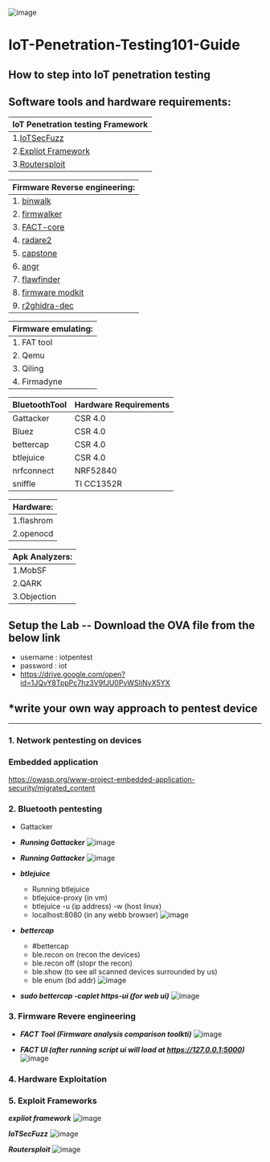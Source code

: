 ![image](https://github.com/V33RU/IoT-Penetration-Testing101-guide/blob/master/git.png)


# IoT-Penetration-Testing101-Guide

How to step into IoT penetration testing  
----------------------------------------------------------------------------------------------------------------------
 ## Software tools and hardware requirements:
 
|__IoT Penetration testing Framework__  |
| --------------------------------------|
| 1.[IoTSecFuzz](https://gitlab.com/invuls/iot-projects/iotsecfuzz)			        |
| 2.[Expliot Framework](https://gitlab.com/expliot_framework/expliot)                   |
| 3.[Routersploit](https://github.com/threat9/routersploit)			|


| __Firmware Reverse engineering:__     |
| --------------------------------------|
| 1. [binwalk](https://github.com/ReFirmLabs/binwalk)                            |
| 2. [firmwalker](https://github.com/craigz28/firmwalker)                         |
| 3. [FACT-core](https://github.com/fkie-cad/FACT_core)                          |
| 4. [radare2](https://github.com/radareorg/radare2)                            |
| 5. [capstone](http://www.capstone-engine.org/)                           |
| 6. [angr](https://github.com/angr/angr)                               |
| 7. [flawfinder](https://github.com/david-a-wheeler/flawfinder)                         |
| 8. [firmware modkit](https://github.com/rampageX/firmware-mod-kit)                    |
| 9. [r2ghidra-dec](https://github.com/radareorg/r2ghidra-dec)                       |
 

| __Firmware emulating:__	|
| ------------------------------|
| 1. FAT tool                   |
| 2. Qemu             		|	
| 3. Qiling         		|
| 4. Firmadyne        		|



| __BluetoothTool__ | __Hardware Requirements__ | 
| -------------------|---------------------------|
| Gattacker         | CSR 4.0                   | 
| Bluez             | CSR 4.0                   | 
| bettercap         | CSR 4.0                   |
| btlejuice         | CSR 4.0                   |
| nrfconnect        | NRF52840                  |
| sniffle           | TI CC1352R                |


	
|__Hardware:__	    |
| ------------------|
| 1.flashrom        |
| 2.openocd         |
	
|__Apk Analyzers:__ |
| ------------------|
| 1.MobSF           |
| 2.QARK            | 
| 3.Objection       |

## Setup the Lab -- Download the OVA file from the below link 

- username : iotpentest
- password : iot
- <https://drive.google.com/open?id=1JQvY8TppPc7hz3V9fJU0PvWSIiNvX5YX>

## *write your own way approach to pentest device
--------------------------------------------------------------------------------------------------------------------------

### 1. Network pentesting on devices

### Embedded application
   
   <https://owasp.org/www-project-embedded-application-security/migrated_content>
    
### 2. Bluetooth pentesting
   
  - Gattacker
  
  - ___Running Gattacker___
    ![image](https://github.com/V33RU/Null-Bangalore-IoT-Security-101-workshop/blob/master/null/gattacker/gattacker1.JPG)
    
  - ___Running Gattacker___
    ![image](https://github.com/V33RU/Null-Bangalore-IoT-Security-101-workshop/blob/master/null/gattacker/gattacker2.JPG)
    
   - ___btlejuice___
    
        - Running btlejuice
        - btlejuice-proxy (in vm)
        - btlejuice -u (ip address) -w (host linux)
        - localhost:8080 (in any webb browser)
     ![image](https://github.com/V33RU/Null-Bangalore-IoT-Security-101-workshop/blob/master/null/btlejuice/BTLE-JUICE.png)
    
   - ___bettercap___
        - #bettercap
        - ble.recon on (recon the devices)
        - ble.recon off (stopr the recon)
        - ble.show (to see all scanned devices surrounded by us)
        - ble enum (bd addr)
      ![image](https://github.com/V33RU/Null-Bangalore-IoT-Security-101-workshop/blob/master/null/bettercap/bettercap.png)
           
        
   - ___sudo bettercap -caplet https-ui (for web ui)___
      ![image](https://github.com/V33RU/Null-Bangalore-IoT-Security-101-workshop/blob/master/null/bettercap/Selection_003.png)
  
  
### 3. Firmware Revere engineering
    
   - ___FACT Tool (Firmware analysis comparison toolkti)___
      ![image](https://github.com/V33RU/Null-Bangalore-IoT-Security-101-workshop/blob/master/null/firmware/Selection_003.png)
     
   - ___FACT UI (after running script ui will load at https://127.0.0.1:5000)___
      ![image](https://github.com/V33RU/Null-Bangalore-IoT-Security-101-workshop/blob/master/null/firmware/FACT-UI.png)
         
      
### 4. Hardware Exploitation


### 5. Exploit Frameworks 
	
   ___expliot framework___
    ![image](https://github.com/V33RU/Null-Bangalore-IoT-Security-101-workshop/blob/master/null/exploit%20framework/expliot.JPG)
   
   ___IoTSecFuzz___
    ![image](https://github.com/V33RU/Null-Bangalore-IoT-Security-101-workshop/blob/master/null/exploit%20framework/iotsecfuzz.JPG)
   
   ___Routersploit___
    ![image](https://github.com/V33RU/Null-Bangalore-IoT-Security-101-workshop/blob/master/null/exploit%20framework/routersploit.JPG)
